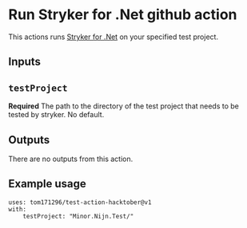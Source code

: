 # Run Stryker for .Net github action

This actions runs [Stryker for .Net](https://stryker-mutator.io/docs/stryker-net/introduction/) on your specified test project.

## Inputs

## `testProject`

**Required** The path to the directory of the test project that needs to be tested by stryker. No default.

## Outputs

There are no outputs from this action.

## Example usage

```
uses: tom171296/test-action-hacktober@v1
with:
    testProject: "Minor.Nijn.Test/"
```
